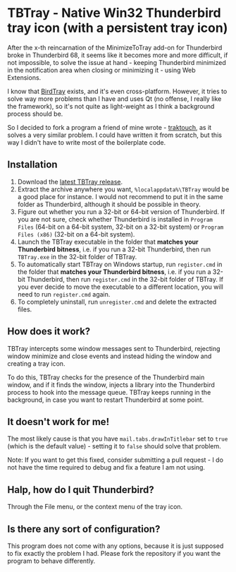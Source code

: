 TBTray - Native Win32 Thunderbird tray icon (with a persistent tray icon)
=========================================================================

After the x-th reincarnation of the MinimizeToTray add-on for Thunderbird broke
in Thunderbird 68, it seems like it becomes more and more difficult, if not
impossible, to solve the issue at hand - keeping Thunderbird minimized in the
notification area when closing or minimizing it - using Web Extensions.

I know that [BirdTray](https://github.com/gyunaev/birdtray) exists, and it's
even cross-platform. However, it tries to solve way more problems than I have
and uses Qt (no offense, I really like the framework), so it's not quite as
light-weight as I think a background process should be.

So I decided to fork a program a friend of mine wrote - [traktouch](https://github.com/dop3j0e/traktouch),
as it solves a very similar problem. I could have written it from scratch, but
this way I didn't have to write most of the boilerplate code.

Installation
------------

1. Download the [latest TBTray release](https://github.com/sagamusix/TBTray/releases).
2. Extract the archive anywhere you want, `%localappdata%\TBTray` would be a
   good place for instance.
   I would not recommend to put it in the same folder as Thunderbird, although
   it should be possible in theory.
3. Figure out whether you run a 32-bit or 64-bit version of Thunderbird.
   If you are not sure, check whether Thunderbird is installed in
   `Program Files` (64-bit on a 64-bit system, 32-bit on a 32-bit system) or
   `Program Files (x86)` (32-bit on a 64-bit system).
4. Launch the TBTray executable in the folder that **matches your Thunderbird
   bitness**, i.e. if you run a 32-bit Thunderbird, then run `TBTray.exe` in the
   32-bit folder of TBTray.
5. To automatically start TBTray on Windows startup, run `register.cmd` in the
   folder that **matches your Thunderbird bitness**, i.e. if you run a 32-bit
   Thunderbird, then run `register.cmd` in the 32-bit folder of TBTray. 
   If you ever decide to move the executable to a different location, you will
   need to run `register.cmd` again.
6. To completely uninstall, run `unregister.cmd` and delete the extracted files. 

How does it work?
-----------------

TBTray intercepts some window messages sent to Thunderbird, rejecting window
minimize and close events and instead hiding the window and creating a tray icon.

To do this, TBTray checks for the presence of the Thunderbird main window, and if
it finds the window, injects a library into the Thunderbird process to hook into
the message queue. TBTray keeps running in the background, in case you want to
restart Thunderbird at some point.

It doesn't work for me!
-----------------------

The most likely cause is that you have `mail.tabs.drawInTitlebar` set to `true`
(which is the default value) - setting it to `false` should solve that problem.

Note: If you want to get this fixed, consider submitting a pull request - I do
not have the time required to debug and fix a feature I am not using.

Halp, how do I quit Thunderbird?
--------------------------------

Through the File menu, or the context menu of the tray icon.

Is there any sort of configuration?
-----------------------------------

This program does not come with any options, because it is just supposed to fix
exactly the problem I had. Please fork the repository if you want the program to
behave differently. 
